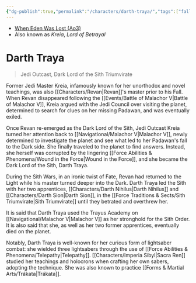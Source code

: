 ```yaml
---
{"dg-publish":true,"permalink":"/characters/darth-traya/","tags":["fallenjedi","sith","forcesensitive","trakata","trayas","sithtrio"]}
---
```


- [When Eden Was Lost (Ao3)](https://archiveofourown.org/works/19334440/chapters/45992584)
- Also known as *Kreia*, *Lord of Betrayal*
# Darth Traya
>Jedi Outcast, Dark Lord of the Sith Triumvirate

Former Jedi Master Kreia, infamously known for her unorthodox and novel teachings, was also [[Characters/Revan\|Revan]]'s master prior to his Fall. When Revan disappeared following the [[Events/Battle of Malachor V\|Battle of Malachor V]], Kreia argued with the Jedi Council over visiting the planet, determined to search for clues on her missing Padawan, and was eventually exiled. 

Once Revan re-emerged as the Dark Lord of the Sith, Jedi Outcast Kreia turned her attention back to [[Navigational/Malachor V\|Malachor V]], newly determined to investigate the planet and see what led to her Padawan's fall to the Dark side. She finally traveled to the planet to find answers. Instead, she herself was corrupted by the lingering [[Force Abilities & Phenomena/Wound in the Force\|Wound in the Force]], and she became the Dark Lord of the Sith, Darth Traya.  

During the Sith Wars, in an ironic twist of Fate, Revan had returned to the Light while his master turned deeper into the Dark. Darth Traya led the Sith with her two apprentices, [[Characters/Darth Nihilus\|Darth Nihilus]] and [[Characters/Darth Sion\|Darth Sion]], in the [[Force Traditions & Sects/Sith Triumvirate\|Sith Triumvirate]] until they betrated and overthrew her. 

It is said that Darth Traya used the Trayus Academy on [[Navigational/Malachor V\|Malachor V]] as her stronghold for the Sith Order. It is also said that she, as well as her two former apprentices, eventually died on the planet. 

Notably, Darth Traya is well-known for her curious form of lightsaber combat: she wielded three lightsabers through the use of [[Force Abilities & Phenomena/Telepathy\|Telepathy]]. [[Characters/Imperia Sibyl\|Sacra Ren]] studied her teachings and holocrons when crafting her own sabers, adopting the technique. She was also known to practice [[Forms & Martial Arts/Trákata\|Trákata]].